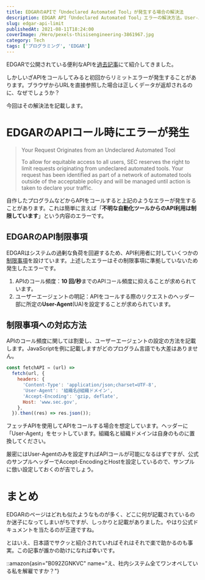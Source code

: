 ```yaml
---
title: EDGARのAPIで「Undeclared Automated Tool」が発生する場合の解決法
description: EDGAR API「Undeclared Automated Tool」エラーの解決方法。User-Agentヘッダーの設定不備が原因でAPIコール制限される問題と、正しいリクエストヘッダーの設定手順を解説。
slug: edgar-api-limit
publishedAt: 2021-08-11T18:24:00
coverImage: /Hero/pexels-thisisengineering-3861967.jpg
category: Tech
tags: ['プログラミング', 'EDGAR']
---
```


EDGARで公開されている便利なAPIを[過去記事](/tags/edgar/)にて紹介してきました。

しかしいざAPIをコールしてみると初回からリミットエラーが発生することがあります。ブラウザからURLを直接参照した場合は正しくデータが返却されるのに、なぜでしょうか？

今回はその解決法を記載します。

# EDGARのAPIコール時にエラーが発生

> Your Request Originates from an Undeclared Automated Tool
>
> To allow for equitable access to all users, SEC reserves the right to limit requests originating from undeclared automated tools. Your request has been identified as part of a network of automated tools outside of the acceptable policy and will be managed until action is taken to declare your traffic.

自作したプログラムなどからAPIをコールすると上記のようなエラーが発生することがあります。これは簡単に言えば「**不明な自動化ツールからのAPI利用は制限しています**」という内容のエラーです。

## EDGARのAPI制限事項

EDGARはシステムの過剰な負荷を回避するため、API利用者に対していくつかの[制限事項](https://www.sec.gov/os/accessing-edgar-data)を設けています。上述したエラーはその制限事項に準拠していないため発生したエラーです。

1. APIのコール頻度：**10 回/秒**までのAPIコール頻度に抑えることが求められています。
1. ユーザーエージェントの明記：APIをコールする際のリクエストのヘッダー部に所定の**User-Agent**(UA)を設定することが求められています。

## 制限事項への対応方法

APIのコール頻度に関しては割愛し、ユーザーエージェントの設定の方法を記載します。JavaScriptを例に記載しますがどのプログラム言語でも大差はありません。

```js
const fetchAPI = (url) =>
  fetch(url, {
    headers: {
      'Content-Type': 'application/json;charset=UTF-8',
      'User-Agent': '組織名@組織ドメイン',
      'Accept-Encoding': 'gzip, deflate',
      Host: 'www.sec.gov',
    },
  }).then((res) => res.json());
```

フェッチAPIを使用してAPIをコールする場合を想定しています。ヘッダーに「User-Agent」をセットしています。組織名と組織ドメインは自身のものに置換してください。

厳密にはUser-Agentのみを設定すればAPIコールが可能になるはずですが、公式のサンプルヘッダーでAccept-EncodingとHostを設定しているので、サンプルに倣い設定しておくのが吉でしょう。

# まとめ

EDGARのページはどれも似たようなものが多く、どこに何が記載されているのか迷子になってしまいがちですが、しっかりと記載がありました。やはり公式ドキュメントを当たるのが正道ですね。

とはいえ、日本語でサクッと紹介されていればそれはそれで楽で助かるのも事実。この記事が誰かの助けになれば幸いです。

::amazon{asin="B092ZGNKVC" name="え、社内システム全てワンオペしている私を解雇ですか？"}
